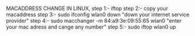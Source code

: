 MACADDRESS CHANGE IN LINUX,
step 1:- iftop 
step 2:- copy your macaddress 
step 3:- sudo ifconfig wlan0 down "down your internet service provider"
step 4:-  sudo macchanger -m 84:a9:3e:09:55:65 wlan0 "enter your mac adress and cange any number"
step 5:- sudo iftop wlan0 up  
